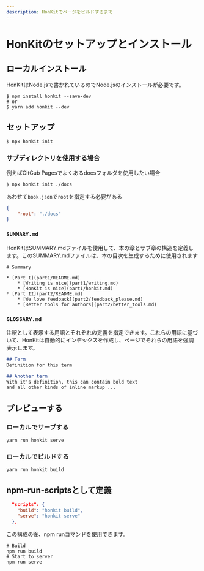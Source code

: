 ```yaml
---
description: HonKitでページをビルドするまで
---
```


# HonKitのセットアップとインストール

## ローカルインストール
HonKitはNode.jsで書かれているのでNode.jsのインストールが必要です。

```
$ npm install honkit --save-dev
# or
$ yarn add honkit --dev
```

## セットアップ
```
$ npx honkit init
```
### サブディレクトリを使用する場合
例えばGitGub Pagesでよくあるdocsフォルダを使用したい場合
```
$ npx honkit init ./docs
```
あわせて`book.json`で`root`を指定する必要がある
```book.json
{
    "root": "./docs"
}
```

### `SUMMARY.md`
HonKitはSUMMARY.mdファイルを使用して、本の章とサブ章の構造を定義します。このSUMMARY.mdファイルは、本の目次を生成するために使用されます
```
# Summary

* [Part I](part1/README.md)
    * [Writing is nice](part1/writing.md)
    * [HonKit is nice](part1/honkit.md)
* [Part II](part2/README.md)
    * [We love feedback](part2/feedback_please.md)
    * [Better tools for authors](part2/better_tools.md)
```

### `GLOSSARY.md`
注釈として表示する用語とそれぞれの定義を指定できます。これらの用語に基づいて、HonKitは自動的にインデックスを作成し、ページでそれらの用語を強調表示します。
```GLOSSARY.md
## Term
Definition for this term

## Another term
With it's definition, this can contain bold text
and all other kinds of inline markup ...
```

## プレビューする　
### ローカルでサーブする
```
yarn run honkit serve
```

### ローカルでビルドする
```
yarn run honkit build
```

## npm-run-scriptsとして定義
```package.json
  "scripts": {
    "build": "honkit build",
    "serve": "honkit serve"
  },
```
この構成の後、npm runコマンドを使用できます。
```
# Build 
npm run build
# Start to server
npm run serve
```